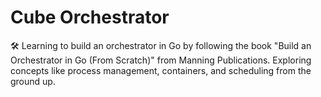 # Cube Orchestrator

🛠️ Learning to build an orchestrator in Go by following the book "Build an Orchestrator in Go (From Scratch)" from Manning Publications. Exploring concepts like process management, containers, and scheduling from the ground up.
